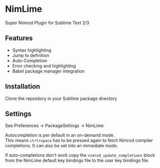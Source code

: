 NimLime
=======

Super Nimrod Plugin for Sublime Text 2/3

Features
--------

* Syntax highlighting 
* Jump to definition
* Auto-Completion
* Error checking and highlighting
* Babel package manager integration

Installation
------------

Clone the repository in your Sublime package directory

Settings
--------

See Preferences -> PackageSettings -> NimLime

Autocompletion is per default in an on-demand mode.  
This means `ctrl+space` has to be pressed again to fetch Nimrod compiler completions.
It can also be set into an immediate mode.

If auto-completions don't work copy the `nimrod_update_completions` block from the NimLime
default key bindings file to the user key bindings file.
